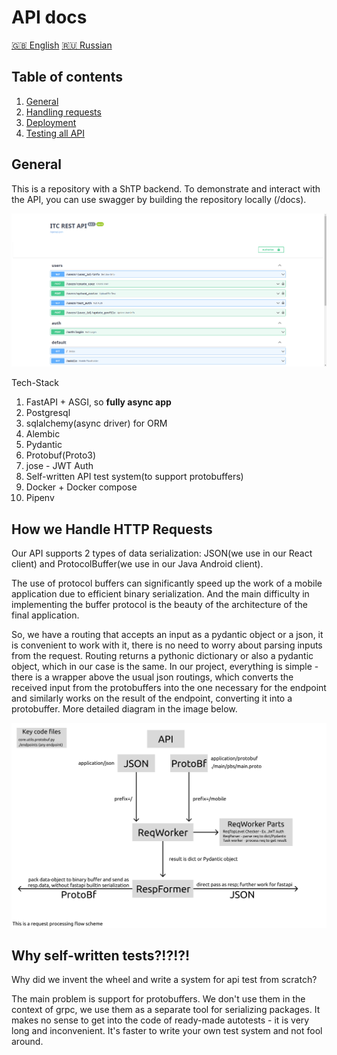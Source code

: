 # API docs
[🇬🇧 English](/README.MD) [🇷🇺 Russian](/README.RU.MD)
## Table of contents
1. [ General ](#general) 
2. [ Handling requests ](#req_handling) 
3. [ Deployment ](#deployment) 
4. [ Testing all API ](#tests)


<a name="general"></a>
## General
<p>This is a repository with a ShTP backend. To demonstrate and interact with the API, you can use swagger by building the repository locally (/docs).</p> 
<p>
<img src="https://raw.githubusercontent.com/ITClassDev/Backend/master/docs/images/swagger_openapi.png">
</p>
Tech-Stack

1. FastAPI + ASGI, so <b>fully async app</b>
2. Postgresql
3. sqlalchemy(async driver) for ORM
4. Alembic
5. Pydantic
6. Protobuf(Proto3)
7. jose - JWT Auth
8. Self-written API test system(to support protobuffers)
9. Docker + Docker compose
10. Pipenv


<a name="req_handling"></a>
## How we Handle HTTP Requests
<p>Our API supports 2 types of data serialization: JSON(we use in our React client) and ProtocolBuffer(we use in our Java Android client).<p>
<p>The use of protocol buffers can significantly speed up the work of a mobile application due to efficient binary serialization. And the main difficulty in implementing the buffer protocol is the beauty of the architecture of the final application.</p>
<p>So, we have a routing that accepts an input as a pydantic object or a json, it is convenient to work with it, there is no need to worry about parsing inputs from the request. Routing returns a pythonic dictionary or also a pydantic object, which in our case is the same. In our project, everything is simple - there is a wrapper above the usual json routings, which converts the received input from the protobuffers into the one necessary for the endpoint and similarly works on the result of the endpoint, converting it into a protobuffer. More detailed diagram in the image below.</p>
<p>
<img src="https://raw.githubusercontent.com/ITClassDev/Backend/master/docs/images/req_flow.png">
</p>

<a name="tests"></a>
## Why self-written tests?!?!?!
<p>Why did we invent the wheel and write a system for api test from scratch?<p>
<p>The main problem is support for protobuffers. We don't use them in the context of grpc, we use them as a separate tool for serializing packages. It makes no sense to get into the code of ready-made autotests - it is very long and inconvenient. It's faster to write your own test system and not fool around.</p>

